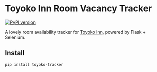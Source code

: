 # Toyoko Inn Room Vacancy Tracker

[![PyPI version](https://badge.fury.io/py/toyoko-tracker.svg)](https://pypi.org/project/toyoko-tracker/)

A lovely room availability tracker for [Toyoko Inn](https://www.toyoko-inn.com/), powered by Flask + Selenium.

## Install

```bash
pip install toyoko-tracker

